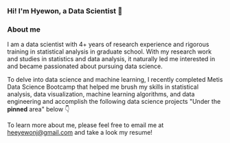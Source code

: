 ### Hi! I'm Hyewon, a Data Scientist 👋‍

### About me 
I am a data scientist with 4+ years of research experience 
and rigorous training in statistical analysis in graduate school.
With my research work and studies in statistics and data analysis, 
it naturally led me interested in and became passionated 
about pursuing data science. 

To delve into data science and machine learning, 
I recently completed Metis Data Science Bootcamp 
that helped me brush my skills in statistical analysis, 
data visualization, machine learning algorithms, 
and data engineering and accomplish the following
data science projects "Under the **pinned** area" below 👇


To learn more about me, please feel free to email me at heeyewonj@gmail.com
and take a look my resume! 

